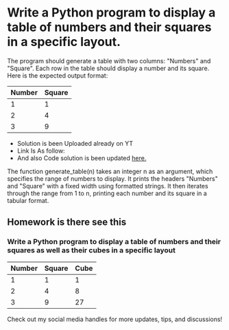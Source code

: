 <!-- Basic/Question1.md -->
# Write a Python program to display a table of numbers and their squares in a specific layout.

The program should generate a table with two columns: "Numbers" and "Square". Each row in the table should display a number and its square. Here is the expected output format:

| Number 	| Square 	|
|--------	|--------	|
| 1      	| 1      	|
| 2      	| 4      	|
| 3      	| 9      	|

<!-- Basic/Solution1.md -->
 - Solution is been Uploaded already on YT 
 - Link Is As follow: 
 - And also Code solution is been updated [here.](https://github.com/samonfire-adm/CodeChallangesByRochak/blob/main/Question%20Series/Basic/problem%201/main.py) 

The function generate_table(n) takes an integer n as an argument, which specifies the range of numbers to display.
It prints the headers "Numbers" and "Square" with a fixed width using formatted strings.
It then iterates through the range from 1 to n, printing each number and its square in a tabular format.

## Homework is there see this 
### Write a Python program to display a table of numbers and their squares as well as their cubes in a specific layout
| Number 	| Square 	| Cube 	|
|--------	|--------	|------	|
| 1      	| 1      	| 1    	|
| 2      	| 4      	| 8    	|
| 3      	| 9      	| 27   	|

Check out my social media handles for more updates, tips, and discussions!